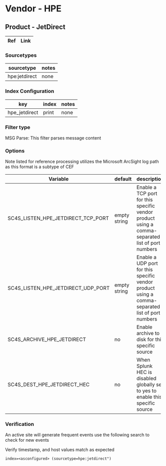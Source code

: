 # Vendor - HPE

## Product - JetDirect


| Ref            | Link                                                                                                    |
|----------------|---------------------------------------------------------------------------------------------------------|


### Sourcetypes

| sourcetype     | notes                                                                                                   |
|----------------|---------------------------------------------------------------------------------------------------------|
| hpe:jetdirect | none |


### Index Configuration

| key            | index      | notes          |
|----------------|------------|----------------|
| hpe_jetdirect     | print          | none          |

### Filter type

MSG Parse: This filter parses message content


### Options

Note listed for reference processing utilizes the Microsoft ArcSight log path as this format is a subtype of CEF

| Variable       | default        | description    |
|----------------|----------------|----------------|
| SC4S_LISTEN_HPE_JETDIRECT_TCP_PORT      | empty string      | Enable a TCP port for this specific vendor product using a comma-separated list of port numbers |
| SC4S_LISTEN_HPE_JETDIRECT_UDP_PORT      | empty string      | Enable a UDP port for this specific vendor product using a comma-separated list of port numbers |
| SC4S_ARCHIVE_HPE_JETDIRECT | no | Enable archive to disk for this specific source |
| SC4S_DEST_HPE_JETDIRECT_HEC | no | When Splunk HEC is disabled globally set to yes to enable this specific source |



### Verification

An active site will generate frequent events use the following search to check for new events

Verify timestamp, and host values match as expected    

```
index=<asconfigured> (sourcetype=hpe:jetdirect")
```


